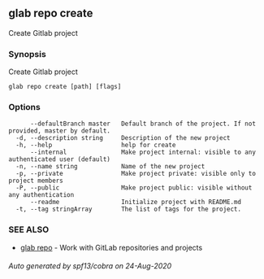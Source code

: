 ## glab repo create

Create Gitlab project

### Synopsis

Create Gitlab project

```
glab repo create [path] [flags]
```

### Options

```
      --defaultBranch master   Default branch of the project. If not provided, master by default.
  -d, --description string     Description of the new project
  -h, --help                   help for create
      --internal               Make project internal: visible to any authenticated user (default)
  -n, --name string            Name of the new project
  -p, --private                Make project private: visible only to project members
  -P, --public                 Make project public: visible without any authentication
      --readme                 Initialize project with README.md
  -t, --tag stringArray        The list of tags for the project.
```

### SEE ALSO

* [glab repo](glab_repo.md)	 - Work with GitLab repositories and projects

###### Auto generated by spf13/cobra on 24-Aug-2020
